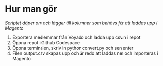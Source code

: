 # Hur man gör
*Scriptet döper om och lägger till kolumner som behövs för att laddas upp i Magento*
1. Exportera medlemmar från Voyado och ladda upp csv:n i repot
2. Öppna repot i Github Codespace
3. Öppna terminalen, skriv in python convert.py och sen enter
4. Filen output.csv skapas upp och är redo att laddas ner och importeras i Magento
